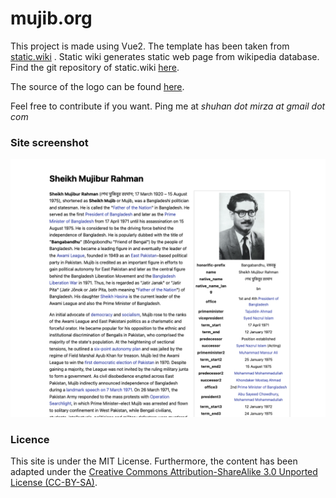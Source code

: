 # mujib.org

This project is made using Vue2. The template has been taken from [static.wiki](https://static.wiki) . 
Static wiki generates static web page from wikipedia database. Find the git repository of static.wiki [here](https://github.com/segfall/static-wiki).

The source of the logo can be found [here](https://www.behance.net/gallery/90203543/Project-MUJIB-BORSHO-Bangabandhu-Sheikh-Mujibur-Rahman). 

Feel free to contribute if you want. Ping me at *shuhan dot mirza at gmail dot com*

### Site screenshot
![](doc/site_ss.png)


### Licence
This site is under the MIT License. Furthermore, the content has been adapted under the [Creative Commons Attribution-ShareAlike 3.0 Unported License (CC-BY-SA)](https://en.wikipedia.org/wiki/Wikipedia:Text_of_Creative_Commons_Attribution-ShareAlike_3.0_Unported_License).